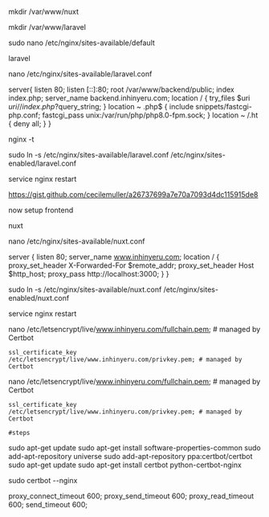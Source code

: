 
mkdir /var/www/nuxt

mkdir /var/www/laravel

sudo nano /etc/nginx/sites-available/default

laravel

nano /etc/nginx/sites-available/laravel.conf 


server{
    listen 80;
    listen [::]:80;
    root /var/www/backend/public;
    index index.php;
    server_name  backend.inhinyeru.com;
    location / {
        try_files $uri $uri/ /index.php?$query_string;
    }
    location ~ \.php$ {
        include snippets/fastcgi-php.conf;
        fastcgi_pass unix:/var/run/php/php8.0-fpm.sock;
    }
    location ~ /\.ht {
        deny all;
    }
}

nginx -t

sudo ln -s /etc/nginx/sites-available/laravel.conf /etc/nginx/sites-enabled/laravel.conf

service nginx restart


https://gist.github.com/cecilemuller/a26737699a7e70a7093d4dc115915de8

now setup frontend


nuxt

nano /etc/nginx/sites-available/nuxt.conf 


server {
    listen 80;
    server_name  www.inhinyeru.com;
    location / {
        proxy_set_header   X-Forwarded-For $remote_addr;
        proxy_set_header   Host $http_host;
        proxy_pass         http://localhost:3000;
    }
}

sudo ln -s /etc/nginx/sites-available/nuxt.conf /etc/nginx/sites-enabled/nuxt.conf

service nginx restart


 nano  /etc/letsencrypt/live/www.inhinyeru.com/fullchain.pem; # managed by Certbot
 
    ssl_certificate_key /etc/letsencrypt/live/www.inhinyeru.com/privkey.pem; # managed by Certbot

 nano  /etc/letsencrypt/live/www.inhinyeru.com/fullchain.pem; # managed by Certbot
 
    ssl_certificate_key /etc/letsencrypt/live/www.inhinyeru.com/privkey.pem; # managed by Certbot

    #steps


sudo apt-get update
sudo apt-get install software-properties-common
sudo add-apt-repository universe
sudo add-apt-repository ppa:certbot/certbot
sudo apt-get update
sudo apt-get install certbot python-certbot-nginx

sudo certbot --nginx

proxy_connect_timeout       600;
proxy_send_timeout          600;
proxy_read_timeout          600;
send_timeout                600;
